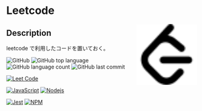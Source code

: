# Leetcode

<img src="docs/assets/leetcode.svg" width="160" height="160" alt="logo" align="right" />

## Description

leetcode で利用したコードを置いておく。

![GitHub](https://img.shields.io/github/license/onesword0618/leetcode?style=plastic)
![GitHub top language](https://img.shields.io/github/languages/top/onesword0618/leetcode?style=plastic)
![GitHub language count](https://img.shields.io/github/languages/count/onesword0618/leetcode?style=plastic)
![GitHub last commit](https://img.shields.io/github/last-commit/onesword0618/leetcode?style=plastic)

[![Leet Code](https://img.shields.io/badge/leetcode-333333?logo=leetcode&logoColor=FFA116)](https://leetcode.com/)

[![JavaScript](https://img.shields.io/badge/JavaScript-333333?logo=javascript&logoColor=F7DF1E)](https://www.ecma-international.org/)
[![Nodejs](https://img.shields.io/badge/Node.js-333333?logo=node.js&logoColor=43853D)](https://nodejs.org/en/about/)

[![Jest](https://jestjs.io/img/jest-badge.svg)](https://github.com/facebook/jest?style=plastic)
[![NPM](https://img.shields.io/badge/npm-333333?logo=npm&logoColor=CB3837)](https://docs.npmjs.com/about-npm)




